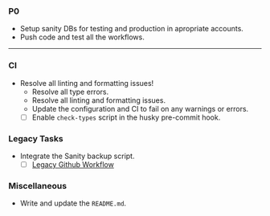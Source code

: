 ### P0

- Setup sanity DBs for testing and production in apropriate accounts.
- Push code and test all the workflows.

---

### CI

- Resolve all linting and formatting issues!
  - Resolve all type errors.
  - Resolve all linting and formatting issues.
  - Update the configuration and CI to fail on any warnings or errors.
  - [ ] Enable `check-types` script in the husky pre-commit hook.

### Legacy Tasks

- Integrate the Sanity backup script.
  - [ ] [Legacy Github Workflow](https://github.com/Velocity-IIITDWD/iiitdwd.ac.in/blob/dev/.github/workflows/backup-sanity.yml)

### Miscellaneous

- Write and update the `README.md`.
